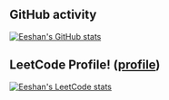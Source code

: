 ## GitHub activity

[![Eeshan's GitHub stats](https://github-readme-stats.vercel.app/api?username=theBrownBug&show_icons=true&icon_color=586069&text_color=586069&bg_color=fff&line_height=30&hide_title=true&title_color=0366d6)](https://github.com/anuraghazra/github-readme-stats)

## LeetCode Profile! ([profile](https://leetcode.com/zesj))
[![Eeshan's LeetCode stats](https://leetcode-stats-six.vercel.app/api?username=zesj)](https://github.com/KnlnKS/leetcode-stats)



